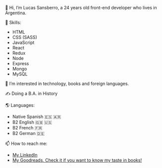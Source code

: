 👋 Hi, I’m Lucas Sansberro, a 24 years old front-end developer who lives in Argentina. 

💪 Skills:
- HTML 
- CSS (SASS)
- JavaScript
- React
- Redux
- Node
- Express
- Mongo
- MySQL

👀 I’m interested in technology, books and foreign languages.

✍️ Doing a B.A. in History

🌎 Languages:
- Native Spanish 🇪🇸 🇦🇷 
- B2 English 🇬🇧 🇺🇸
- B2 French 🇫🇷
- B2 German 🇩🇪

📫 How to reach me: 
- [My LinkedIn](https://www.linkedin.com/in/lucas-sansberro/)
- [My Goodreads. Check it if you want to know my taste in books!](https://www.goodreads.com/user/show/33428507-masachus)
